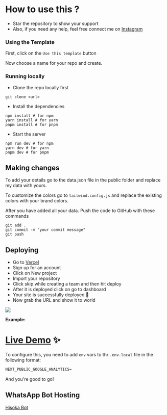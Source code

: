 # How to use this ?

- Star the repository to show your support
- Also, if you need any help, feel free connect me on [Instagram](https://instagram.com/dika.greyrat)

### Using the Template

First, click on the `Use this template` button


Now choose a name for your repo and create.


### Running locally

- Clone the repo locally first

```git
git clone <url>
```

- Install the dependencies

```
npm install # for npm
yarn install # for yarn
pnpm install # for pnpm
```

- Start the server

```
npm run dev # for npm
yarn dev # for yarn
pnpm dev # for pnpm
```

## Making changes

To add your details go to the data.json file in the public folder and replace my data with yours.

To customize the colors go to `tailwind.config.js` and replace the existing colors with your brand colors.

After you have added all your data. Push the code to GitHub with these commands

```
git add .
git commit -m "your commit message"
git push
```

## Deploying

- Go to [Vercel](https://vercel.com/dashboard)
- Sign up for an account
- Click on New project
- Import your repository
- Click skip while creating a team and then hit deploy
- After it is deployed click on go to dashboard
- Your site is successfully deployed 🥳
- Now grab the URL and show it to world

![](./public/assests/docs/vercel.png)

**Example:**

# [Live Demo](https://dika.greyrat.me) :sparkles: 

To configure this, you need to add `env` vars to thr `.env.local` file in the following format:

```txt
NEXT_PUBLIC_GOOGLE_ANALYTICS=
```

And you're good to go!

## WhatsApp Bot Hosting

[Hisoka Bot](https://hisoka.net)